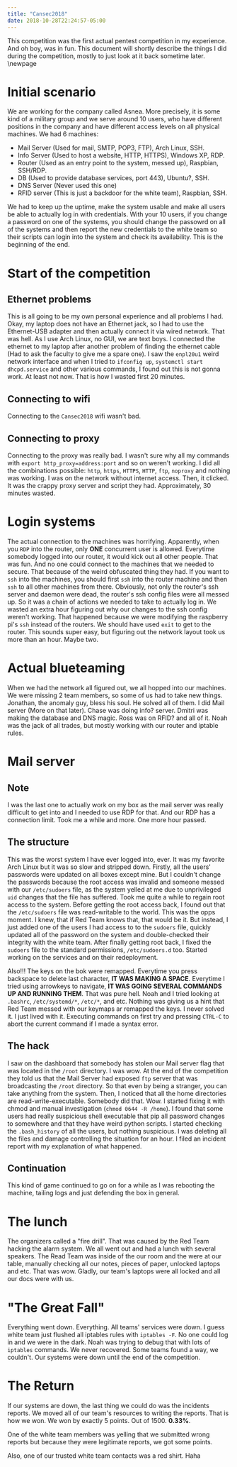 ```yaml
---
title: "Cansec2018"
date: 2018-10-28T22:24:57-05:00
---
```


This competition was the first actual pentest competition in my
experience. And oh boy, was in fun. This document will shortly describe
the things I did during the competition, mostly to just look at it back
sometime later. \newpage

Initial scenario
================

We are working for the company called Asnea. More precisely, it is some
kind of a military group and we serve around 10 users, who have
different positions in the company and have different access levels on
all physical machines. We had 6 machines:

-   Mail Server (Used for mail, SMTP, POP3, FTP), Arch Linux, SSH.
-   Info Server (Used to host a website, HTTP, HTTPS), Windows XP, RDP.
-   Router (Used as an entry point to the system, messed up), Raspbian,
    SSH/RDP.
-   DB (Used to provide database services, port 443), Ubuntu?, SSH.
-   DNS Server (Never used this one)
-   RFID server (This is just a backdoor for the white team), Raspbian,
    SSH.

We had to keep up the uptime, make the system usable and make all users
be able to actually log in with credentials. With your 10 users, if you
change a password on one of the systems, you should change the passowrd
on all of the systems and then report the new credentials to the white
team so their scripts can login into the system and check its
availability. This is the beginning of the end.

Start of the competition
========================

Ethernet problems
-----------------

This is all going to be my own personal experience and all problems I
had. Okay, my laptop does not have an Ethernet jack, so I had to use the
Ethernet-USB adapter and then actually connect it via wired network.
That was hell. As I use Arch Linux, no GUI, we are text boys. I
connected the ethernet to my laptop after another problem of finding the
ethernet cable (Had to ask the faculty to give me a spare one). I saw
the `enpl20u1` weird network interface and when I tried to
`ifconfig up`, `systemctl start dhcpd.service` and other various
commands, I found out this is not gonna work. At least not now. That is
how I wasted first 20 minutes.

Connecting to wifi
------------------

Connecting to the `Cansec2018` wifi wasn\'t bad.

Connecting to proxy
-------------------

Connecting to the proxy was really bad. I wasn\'t sure why all my
commands with `export http_proxy=address:port` and so on weren\'t
working. I did all the combinations possible: `http`, `https`, `HTTPS`,
`HTTP`, `ftp`, `noproxy` and nothing was working. I was on the network
without internet access. Then, it clicked. It was the crappy proxy
server and script they had. Approximately, 30 minutes wasted.

Login systems
=============

The actual connection to the machines was horrifying. Apparently, when
you `RDP` into the router, only **ONE** concurrent user is allowed.
Everytime somebody logged into our router, it would kick out all other
people. That was fun. And no one could connect to the machines that we
needed to secure. That because of the weird obfuscated thing they had.
If you want to `ssh` into the machines, you should first `ssh` into the
router machine and then `ssh` to all other machines from there.
Obviously, not only the router\'s ssh server and daemon were dead, the
router\'s ssh config files were all messed up. So it was a chain of
actions we needed to take to actually log in. We wasted an extra hour
figuring out why our changes to the ssh config weren\'t working. That
happened because we were modifying the raspberry pi\'s `ssh` instead of
the routers. We should have used `exit` to get to the router. This
sounds super easy, but figuring out the network layout took us more than
an hour. Maybe two.

Actual blueteaming
==================

When we had the network all figured out, we all hopped into our
machines. We were missing 2 team members, so some of us had to take new
things. Jonathan, the anomaly guy, bless his soul. He solved all of
them. I did Mail server (More on that later). Chase was doing info?
server. Dmitri was making the database and DNS magic. Ross was on RFID?
and all of it. Noah was the jack of all trades, but mostly working with
our router and iptable rules.

Mail server
===========

Note
----

I was the last one to actually work on my box as the mail server was
really difficult to get into and I needed to use RDP for that. And our
RDP has a connection limit. Took me a while and more. One more hour
passed.

The structure
-------------

This was the worst system I have ever logged into, ever. It was my
favorite Arch Linux but it was so slow and stripped down. Firstly, all
the users\' passwords were updated on all boxes except mine. But I
couldn\'t change the passwords because the root access was invalid and
someone messed with our `/etc/sudoers` file, as the system yelled at me
due to unprivileged `uid` changes that the file has suffered. Took me
quite a while to regain root access to the system. Before getting the
root access back, I found out that the `/etc/sudoers` file was
read-writable to the world. This was the opps moment. I knew, that if
Red Team knows that, that would be it. But instead, I just added one of
the users I had access to to the `sudoers` file, quickly updated all of
the password on the system and double-checked their integrity with the
white team. After finally getting root back, I fixed the `sudoers` file
to the standard permissions, `/etc/sudoers.d` too. Started working on
the services and on their redeployment.

Also!!! The keys on the bok were remapped. Everytime you press backspace
to delete last character, **IT WAS MAKING A SPACE**. Everytime I tried
using arrowkeys to navigate, **IT WAS GOING SEVERAL COMMANDS UP AND
RUNNING THEM**. That was pure hell. Noah and I tried looking at
`.bashrc`, `/etc/systemd/*`, `/etc/*`, and etc. Nothing was giving us a
hint that Red Team messed with our keymaps ar remapped the keys. I never
solved it. I just lived with it. Executing commands on first try and
pressing `CTRL-C` to abort the current command if I made a syntax error.

The hack
--------

I saw on the dashboard that somebody has stolen our Mail server flag
that was located in the `/root` directory. I was wow. At the end of the
competition they told us that the Mail Server had exposed `ftp` server
that was broadcasting the `/root` directory. So that even by being a
stranger, you can take anything from the system. Then, I noticed that
all the home directories are read-write-executable. Somebody did that.
Wow. I started fixing it with chmod and manual investigation
(`chmod 0644 -R /home`). I found that some users had really suspicious
shell executable that pip all password changes to somewhere and that
they have weird python scripts. I started checking the `.bash_history`
of all the users, but nothing suspicious. I was deleting all the files
and damage controlling the situation for an hour. I filed an incident
report with my explanation of what happened.

Continuation
------------

This kind of game continued to go on for a while as I was rebooting the
machine, tailing logs and just defending the box in general.

The lunch
=========

The organizers called a \"fire drill\". That was caused by the Red Team
hacking the alarm system. We all went out and had a lunch with several
speakers. The Read Team was inside of the our room and the were at our
table, manually checking all our notes, pieces of paper, unlocked
laptops and etc. That was wow. Gladly, our team\'s laptops were all
locked and all our docs were with us.

\"The Great Fall\"
==================

Everything went down. Everything. All teams\' services were down. I
guess white team just flushed all iptables rules with `iptables -F`. No
one could log in and we were in the dark. Noah was trying to debug that
with lots of `iptables` commands. We never recovered. Some teams found a
way, we couldn\'t. Our systems were down until the end of the
competition.

The Return
==========

If our systems are down, the last thing we could do was the incidents
reports. We moved all of our team\'s resources to writing the reports.
That is how we won. We won by exactly 5 points. Out of 1500. **0.33%**.

One of the white team members was yelling that we submitted wrong
reports but because they were legitimate reports, we got some points.

Also, one of our trusted white team contacts was a red shirt. Haha
